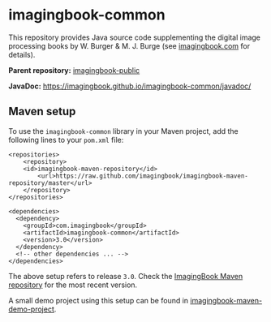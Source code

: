 # imagingbook-common

This repository provides Java source code supplementing
the digital image processing books by W. Burger & M. J. Burge
(see [imagingbook.com](https://imagingbook.com) for details).

**Parent repository:** [imagingbook-public](https://github.com/imagingbook/imagingbook-public)

**JavaDoc:** https://imagingbook.github.io/imagingbook-common/javadoc/

## Maven setup

To use the ``imagingbook-common`` library in your Maven project, add the following lines to your ``pom.xml`` file:
````
<repositories>
    <repository>
	<id>imagingbook-maven-repository</id>
    	<url>https://raw.github.com/imagingbook/imagingbook-maven-repository/master</url>
    </repository>
</repositories>

<dependencies>
  <dependency>
    <groupId>com.imagingbook</groupId>
    <artifactId>imagingbook-common</artifactId>
    <version>3.0</version>
  </dependency>
  <!-- other dependencies ... -->
</dependencies>
````
The above setup refers to release `3.0`. Check the [ImagingBook Maven repository](https://github.com/imagingbook/imagingbook-maven-repository/tree/master/com/imagingbook/) for the most recent version.

A small demo project using this setup can be found in [imagingbook-maven-demo-project](https://github.com/imagingbook/imagingbook-maven-demo-project).
